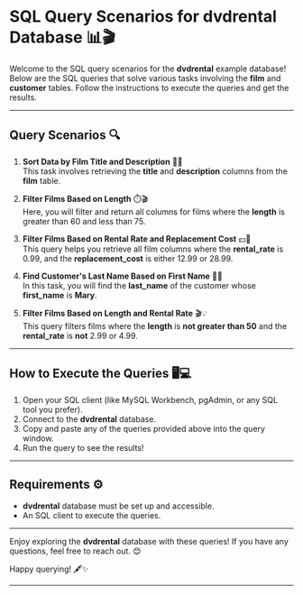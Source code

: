 # SQL Query Scenarios for dvdrental Database 📊🎬

Welcome to the SQL query scenarios for the **dvdrental** example database! Below are the SQL queries that solve various tasks involving the **film** and **customer** tables. Follow the instructions to execute the queries and get the results.

---

## Query Scenarios 🔍

1. **Sort Data by Film Title and Description** 📄🎥  
   This task involves retrieving the **title** and **description** columns from the **film** table.

2. **Filter Films Based on Length** ⏱️🎬  
   Here, you will filter and return all columns for films where the **length** is greater than 60 and less than 75.

3. **Filter Films Based on Rental Rate and Replacement Cost** 💵🎥  
   This query helps you retrieve all film columns where the **rental_rate** is 0.99, and the **replacement_cost** is either 12.99 or 28.99.

4. **Find Customer's Last Name Based on First Name** 🧑‍💼  
   In this task, you will find the **last_name** of the customer whose **first_name** is **Mary**.

5. **Filter Films Based on Length and Rental Rate** 🎬💡  
   This query filters films where the **length** is **not greater than 50** and the **rental_rate** is **not** 2.99 or 4.99.

---

## How to Execute the Queries 🖥️💻

1. Open your SQL client (like MySQL Workbench, pgAdmin, or any SQL tool you prefer).
2. Connect to the **dvdrental** database.
3. Copy and paste any of the queries provided above into the query window.
4. Run the query to see the results!

---

## Requirements ⚙️

- **dvdrental** database must be set up and accessible.
- An SQL client to execute the queries.

---

Enjoy exploring the **dvdrental** database with these queries! If you have any questions, feel free to reach out. 😊

Happy querying! 🖋️✨

---

